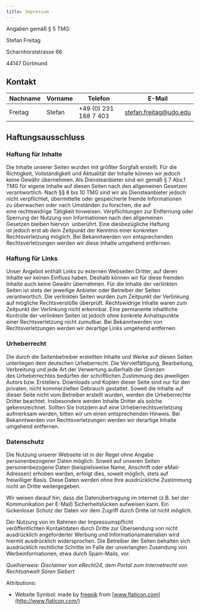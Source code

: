 ```yaml
---
title: Impressum
---
```

Angaben gemäß § 5 TMG:

Stefan Freitag

Scharnhorststrasse 66

44147 Dortmund

## Kontakt

| Nachname | Vorname | Telefon | E-Mail |
| -------- | -------- | ------- | ------ |
| Freitag  | Stefan | +49 (0) 231 188 7 403  | stefan.freitag@udo.edu |

## Haftungsausschluss

### Haftung für Inhalte

Die Inhalte unserer Seiten wurden mit größter Sorgfalt erstellt. Für die
Richtigkeit, Vollständigkeit und Aktualität der Inhalte können wir jedoch keine
Gewähr übernehmen. Als Diensteanbieter sind wir gemäß § 7 Abs.1 TMG für eigene
Inhalte auf diesen Seiten nach den allgemeinen Gesetzen verantwortlich. Nach §§
8 bis 10 TMG sind wir als Diensteanbieter jedoch nicht
verpflichtet, übermittelte oder gespeicherte fremde Informationen zu überwachen
oder nach Umständen zu forschen, die auf eine rechtswidrige Tätigkeit hinweisen.
Verpflichtungen zur Entfernung oder Sperrung der Nutzung von Informationen nach
den allgemeinen Gesetzen bleiben hiervon  unberührt. Eine diesbezügliche Haftung
ist jedoch erst ab dem Zeitpunkt der Kenntnis einer konkreten
Rechtsverletzung möglich. Bei Bekanntwerden von entsprechenden
Rechtsverletzungen werden wir diese Inhalte umgehend entfernen.

### Haftung für Links

Unser Angebot enthält Links zu externen Webseiten Dritter, auf deren Inhalte wir
keinen Einfluss haben. Deshalb können wir für diese fremden Inhalte auch keine
Gewähr übernehmen. Für die Inhalte der verlinkten Seiten ist stets der jeweilige
Anbieter oder Betreiber der Seiten verantwortlich. Die verlinkten Seiten wurden
zum Zeitpunkt der Verlinkung auf mögliche Rechtsverstöße überprüft.
Rechtswidrige Inhalte waren zum Zeitpunkt der Verlinkung nicht erkennbar. Eine
permanente inhaltliche Kontrolle der verlinkten Seiten ist jedoch ohne konkrete
Anhaltspunkte einer Rechtsverletzung nicht zumutbar. Bei Bekanntwerden von
Rechtsverletzungen werden wir derartige Links umgehend entfernen.

### Urheberrecht

Die durch die Seitenbetreiber erstellten Inhalte und Werke auf diesen Seiten
unterliegen dem deutschen Urheberrecht. Die Vervielfältigung, Bearbeitung,
Verbreitung und jede Art der Verwertung außerhalb der Grenzen des Urheberrechtes
bedürfen der schriftlichen Zustimmung des jeweiligen Autors bzw. Erstellers.
Downloads und Kopien dieser Seite sind nur für den privaten, nicht kommerziellen
Gebrauch gestattet. Soweit die Inhalte auf dieser Seite nicht vom
Betreiber erstellt wurden, werden die Urheberrechte Dritter
beachtet. Insbesondere werden Inhalte Dritter als solche gekennzeichnet. Sollten
Sie trotzdem auf eine Urheberrechtsverletzung aufmerksam werden, bitten wir um
einen entsprechenden Hinweis. Bei Bekanntwerden von Rechtsverletzungen werden
wir derartige Inhalte umgehend entfernen.

### Datenschutz

Die Nutzung unserer Webseite ist in der Regel ohne Angabe personenbezogener
Daten möglich. Soweit auf unseren Seiten personenbezogene Daten
(beispielsweise Name, Anschrift oder eMail-Adressen) erhoben werden, erfolgt
dies, soweit möglich, stets auf freiwilliger Basis. Diese Daten werden ohne Ihre
ausdrückliche Zustimmung nicht an Dritte weitergegeben.

Wir weisen darauf hin, dass die Datenübertragung im Internet (z.B. bei der
Kommunikation per E-Mail) Sicherheitslücken aufweisen kann. Ein lückenloser
Schutz der Daten vor dem Zugriff durch Dritte ist nicht möglich.

Der Nutzung von im Rahmen der Impressumspflicht veröffentlichten Kontaktdaten
durch Dritte zur Übersendung von nicht ausdrücklich angeforderter Werbung und
Informationsmaterialien wird hiermit ausdrücklich widersprochen. Die Betreiber
der Seiten behalten sich ausdrücklich rechtliche Schritte im Falle
der unverlangten Zusendung von Werbeinformationen, etwa durch Spam-Mails, vor.

_Quellverweis: Disclaimer von eRecht24, dem Portal zum Internetrecht von
Rechtsanwalt Sören Siebert_

Attributions:

- Website Symbol: made by [freepik](http://www.flaticon.com/authors/freepik)
  from [www.flaticon.com](http://www.flaticon.com/)
  